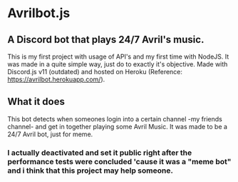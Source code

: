 # Avrilbot.js
## A Discord bot that plays 24/7 Avril's music.
  This is my first project with usage of API's and my first time with NodeJS.
It was made in a quite simple way, just do to exactly it's objective.
Made with Discord.js v11 (outdated) and hosted on Heroku (Reference: https://avrilbot.herokuapp.com/).

## What it does
  This bot detects when someones login into a certain channel -my friends channel- and get in together playing some Avril Music. It was made to be a 24/7 Avril bot, just for meme.

### I actually deactivated and set it public right after the performance tests were concluded 'cause it was a "meme bot" and i think that this project may help someone.
